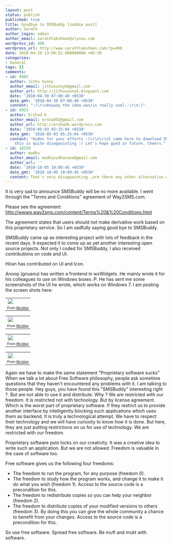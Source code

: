 ```yaml
---
layout: post
status: publish
published: true
title: Goodbye to SMSBuddy [zombie post]
author: Sarath
author_login: admin
author_email: sarathlakshman@slynux.com
wordpress_id: 498
wordpress_url: http://www.sarathlakshman.com/?p=498
date: 2010-04-29 13:50:52.000000000 +05:30
categories:
- General
tags: []
comments:
- id: 9903
  author: Jithu Sunny
  author_email: jithusunnyk@gmail.com
  author_url: http://jithusunnyk.blogspot.com
  date: '2010-04-30 07:08:40 +0530'
  date_gmt: '2010-04-30 07:08:40 +0530'
  content: ":(\r\nAnyway the idea was/is really cool..\r\n:)"
- id: 9923
  author: Ershad K
  author_email: ershad92@gmail.com
  author_url: http://ershadk.wordpress.com
  date: '2010-05-03 05:25:04 +0530'
  date_gmt: '2010-05-03 05:25:04 +0530'
  content: "Kudos for your efforts :)\r\n\r\nI came here to download SMSBuddy, but
    this is quite disappointing :( Let's hope good in future. Cheers."
- id: 10259
  author: madhu
  author_email: madhusudhanane@gmail.com
  author_url: ''
  date: '2010-10-05 10:09:45 +0530'
  date_gmt: '2010-10-05 10:09:45 +0530'
  content: That's very disappointing ,are there any other alternative way?
---
```

It is very sad to announce SMSBuddy will be no more available. I went through the "Terms and Conditions" agreement of Way2SMS.com. 

Please see the agreement: <a href="http://wwwg.way2sms.com/content/Terms%20&%20Conditions.html">http://wwwg.way2sms.com/content/Terms%20&%20Conditions.html</a>

The agreement states that users should not make derivative work based on this proprietary service. So I am sadfully saying good bye to SMSBuddy.

SMSBuddy came up as interesting project with lots of feedback in the recent days. It expected it to come up as yet another interesting open source projects.
Not only I coded for SMSBuddy, I also received contributions on code and UI.

Hiran has contributed on UI and Icon.

Anoop (gnuanu) has written a frontend in wxWidgets. He mainly wrote it for his colleagues to use on Windows boxes :P. He has sent me some screenshots of the UI he wrote, which works on Windows 7.
I am posting the screen shots here:

<table style="width:auto;"><tr><td><a href="http://picasaweb.google.com/lh/photo/NeNEWvkgEBofLVfgi5XAtA?feat=embedwebsite"><img src="http://lh5.ggpht.com/_DtNSSwv0BQs/S9mH-YxmbxI/AAAAAAAAA_s/qd8AcmCvod8/s800/login.png" /></a></td></tr><tr><td style="font-family:arial,sans-serif; font-size:11px; text-align:right">From <a href="http://picasaweb.google.com/sarathlakshman/LifeBlog?feat=embedwebsite">life.blog</a></td></tr></table>

<table style="width:auto;"><tr><td><a href="http://picasaweb.google.com/lh/photo/DDbnfglGyChLomYnqBFjnQ?feat=embedwebsite"><img src="http://lh6.ggpht.com/_DtNSSwv0BQs/S9mH-VQjW7I/AAAAAAAAA_w/EYXUryrYwzI/s800/selectcontact.png" /></a></td></tr><tr><td style="font-family:arial,sans-serif; font-size:11px; text-align:right">From <a href="http://picasaweb.google.com/sarathlakshman/LifeBlog?feat=embedwebsite">life.blog</a></td></tr></table>

<table style="width:auto;"><tr><td><a href="http://picasaweb.google.com/lh/photo/DBWCb5-Pb1_7e8J2YKu7fQ?feat=embedwebsite"><img src="http://lh5.ggpht.com/_DtNSSwv0BQs/S9mH-v4NlNI/AAAAAAAAA_0/xxvjr_zZA-A/s400/mainwindow.png" /></a></td></tr><tr><td style="font-family:arial,sans-serif; font-size:11px; text-align:right">From <a href="http://picasaweb.google.com/sarathlakshman/LifeBlog?feat=embedwebsite">life.blog</a></td></tr></table>

<table style="width:auto;"><tr><td><a href="http://picasaweb.google.com/lh/photo/c7n-JS9GWN9m_icPb3zqWw?feat=embedwebsite"><img src="http://lh5.ggpht.com/_DtNSSwv0BQs/S9mH-hsp4NI/AAAAAAAAA_4/vElJlKUiCdc/s800/addcontact.png" /></a></td></tr><tr><td style="font-family:arial,sans-serif; font-size:11px; text-align:right">From <a href="http://picasaweb.google.com/sarathlakshman/LifeBlog?feat=embedwebsite">life.blog</a></td></tr></table>


Again we have to make the same statement "Proprietary software sucks"
When we talk a lot about Free Software philosophy, people ask sometime questions that they haven't encountered any problems with it. I am talking to those people. Hey guys, you have found this "SMSBuddy" interesting right ?. But are not able to use it and distribute. Why ? We are restricted with our freedom. It is restricted not with technology. But by license agreement. Which is the worst part of proprietary software. If they restrict us to provide another interface by intelligently blocking such applications which uses them as backend. It is truly a technological attempt. We have to respect their technology and we will have curiosity to know how it is done. But here, they are just putting restrictions on us for use of technology. We are restricted with our freedom.

Proprietary software puts locks on our creativity. It was a creative idea to write such an application. But we are not allowed. Freedom is valuable in the case of software too.

Free software gives us the following four freedoms:
*  The freedom to run the program, for any purpose (freedom 0).
* The freedom to study how the program works, and change it to make it do what you wish (freedom 1). Access to the source code is a precondition for this.
* The freedom to redistribute copies so you can help your neighbor (freedom 2).
* The freedom to distribute copies of your modified versions to others (freedom 3). By doing this you can give the whole community a chance to benefit from your changes. Access to the source code is a precondition for this.

So use free software. Spread free software. Be muft and mukt with software.
